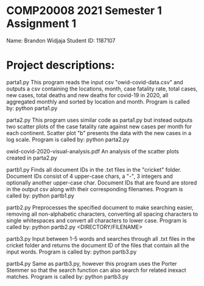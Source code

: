 # COMP20008 2021 Semester 1 Assignment 1

Name: Brandon Widjaja
Student ID: 1187107

# Project descriptions:

parta1.py
This program reads the input csv "owid-covid-data.csv" and outputs a csv containing the locations, month, case fatality rate, 
total cases, new cases, total deaths and new deaths for covid-19 in 2020, all aggregated monthly and sorted by location and month.
Program is called by: python parta1.py <FILENAME>

parta2.py
This program uses similar code as parta1.py but instead outputs two scatter plots of the case fatality rate against new cases per month for each continent.
Scatter plot "b" presents the data with the new cases in a log scale.
Program is called by: python parta2.py <FILENAME1> <FILENAME2>
    
owid-covid-2020-visual-analysis.pdf
An analysis of the scatter plots created in parta2.py
    
partb1.py
Finds all document IDs in the .txt files in the "cricket" folder. Document IDs consist of 4 upper-case chars, a "-", 
3 integers and optionally another upper-case char.
Document IDs that are found are stored in the output csv along with their corresponding filenames.
Program is called by: python partb1.py <FILENAME>
    
partb2.py
Preprocesses the specified document to make searching easier, removing all non-alphabetic characters, 
converting all spacing characters to single whitespaces and convert all characters to lower case.
Program is called by: python partb2.py <DIRECTORY/FILENAME>
    
partb3.py
Input between 1-5 words and searches through all .txt files in the cricket folder and returns the document ID of the files that contain all the input words.
Program is called by: python partb3.py <keyword1> <keyword2> <keyword3> <keyword4> <keyword5>
    
partb4.py
Same as partb3.py, however this program uses the Porter Stemmer so that the search function can also search for related inexact matches.
Program is called by: python partb3.py <keyword1> <keyword2> <keyword3> <keyword4> <keyword5>